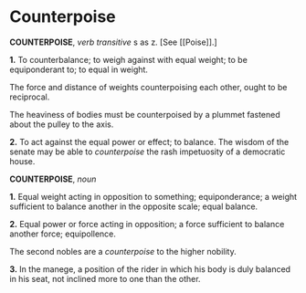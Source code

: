 # Counterpoise

**COUNTERPOISE**, _verb transitive_ s as z. \[See [[Poise]].\]

**1.** To counterbalance; to weigh against with equal weight; to be equiponderant to; to equal in weight.

The force and distance of weights counterpoising each other, ought to be reciprocal.

The heaviness of bodies must be counterpoised by a plummet fastened about the pulley to the axis.

**2.** To act against the equal power or effect; to balance. The wisdom of the senate may be able to _counterpoise_ the rash impetuosity of a democratic house.

**COUNTERPOISE**, _noun_

**1.** Equal weight acting in opposition to something; equiponderance; a weight sufficient to balance another in the opposite scale; equal balance.

**2.** Equal power or force acting in opposition; a force sufficient to balance another force; equipollence.

The second nobles are a _counterpoise_ to the higher nobility.

**3.** In the manege, a position of the rider in which his body is duly balanced in his seat, not inclined more to one than the other.